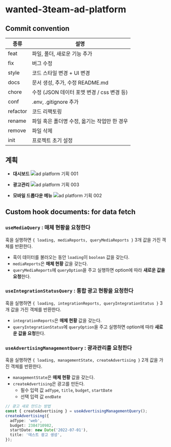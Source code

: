 # wanted-3team-ad-platform

## Commit convention

| 종류     | 설명                                         |
| -------- | -------------------------------------------- |
| feat     | 파일, 폴더, 새로운 기능 추가                 |
| fix      | 버그 수정                                    |
| style    | 코드 스타일 변경 + UI 변경                   |
| docs     | 문서 생성, 추가, 수정 README.md              |
| chore    | 수정 (JSON 데이터 포맷 변경 / css 변경 등)   |
| conf     | .env, .gitignore 추가                        |
| refactor | 코드 리팩토링                                |
| rename   | 파일 혹은 폴더명 수정, 옮기는 작업만 한 경우 |
| remove   | 파일 삭제                                    |
| init     | 프로젝트 초기 설정                           |

## 계획

- **대시보드**
  ![ad platform 기획 001](https://user-images.githubusercontent.com/77876601/178675841-b05b49d6-6f5f-488c-8aa8-a97f831d7282.jpeg)

- **광고관리**
  ![ad platform 기획 003](https://user-images.githubusercontent.com/77876601/178675860-26c007c9-9d05-44bc-8296-f880b6664f22.jpeg)

- **모바일 드롭다운 메뉴**
  ![ad platform 기획 002](https://user-images.githubusercontent.com/77876601/178675856-43045e16-b9ba-40a9-bf61-bce15cff82a6.jpeg)

## Custom hook documents: for data fetch

### `useMediaQuery` : 매체 현황을 요청한다

훅을 실행하면 `{ loading, mediaReports, queryMediaReports }` 3개 값을 가진 객체를 반환한다.

- 훅이 데이터를 불러오는 동안 `loading`이 `boolean` 값을 갖는다.
- `mediaReports`은 **매체 현황** 값을 갖는다.
- `queryMediaReports`에 `queryOption`을 주고 실행하면 option에 따라 **새로운 값을 요청**한다.

### `useIntegrationStatusQuery` : 통합 광고 현황을 요청한다

훅을 실행하면 `{ loading, integrationReports, queryIntegrationStatus }` 3개 값을 가진 객체를 반환한다.

- `integrationReports`은 **매체 현황** 값을 갖는다.
- `queryIntegrationStatus`에 `queryOption`을 주고 실행하면 option에 따라 **새로운 값을 요청**한다.

### `useAdvertisingManagementQuery` : 광과관리를 요청한다

훅을 실행하면 `{ loading, managementState, createAdvertising }` 2개 값을 가진 객체를 반환한다.

- `managementState`은 **매체 현황** 값을 갖는다.
- `createAdvertising`은 광고를 만든다.
  - 필수 입력 값 `adType`, `title`, `budget`, `startDate`
  - 선택 입력 값 `endDate`

```ts
// 광고 새로 만드는 방법
const { createAdvertising } = useAdvertisingManagementQuery();
createAdvertising({
  adType: 'web',
  budget: 2384710982,
  startDate: new Date('2022-07-01'),
  title: '테스트 광고 생성',
});
```
